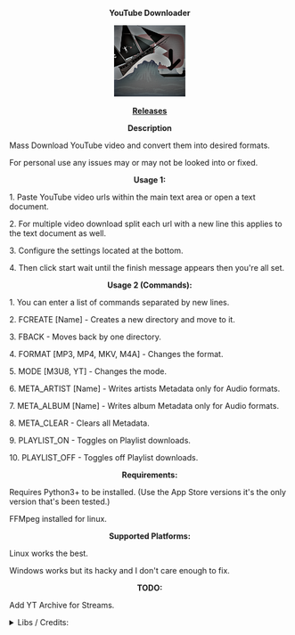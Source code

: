 <p align="center"> <b> YouTube Downloader </b> </p>

<p align="center">
<img src="src/main/resources/Logo.png" width="128"/>
</p>

<p align="center"> <b> <a href="https://github.com/TheReal3rd/YouTubeDownloader/releases"> Releases </a> </b> </p>

<p align="center"> <b> Description </b> </p>
<p> Mass Download YouTube video and convert them into desired formats. </p>
<p> For personal use any issues may or may not be looked into or fixed. </p>

<p align="center"> <b> Usage 1: </b> </p>
<p> 1. Paste YouTube video urls within the main text area or open a text document. </p>
<p> 2. For multiple video download split each url with a new line this applies to the text document as well. </p>
<p> 3. Configure the settings located at the bottom. </p>
<p> 4. Then click start wait until the finish message appears then you're all set. </p>

<p align="center"> <b> Usage 2 (Commands): </b> </p>
<p> 1. You can enter a list of commands separated by new lines. </p>
<p> 2. FCREATE [Name] - Creates a new directory and move to it. </p>
<p> 3. FBACK - Moves back by one directory. </p>
<p> 4. FORMAT [MP3, MP4, MKV, M4A] - Changes the format. </p>
<p> 5. MODE [M3U8, YT] - Changes the mode. </p>
<p> 6. META_ARTIST [Name] - Writes artists Metadata only for Audio formats. </p>
<p> 7. META_ALBUM [Name] - Writes album Metadata only for Audio formats. </p>
<p> 8. META_CLEAR - Clears all Metadata. </p>
<p> 9. PLAYLIST_ON - Toggles on Playlist downloads. </p>
<p> 10. PLAYLIST_OFF - Toggles off Playlist downloads. </p>

<p align="center"> <b> Requirements: </b> </p>
<p> Requires Python3+ to be installed. (Use the App Store versions it's the only version that's been tested.) </p>
<p> FFMpeg installed for linux. </p>

<p align="center"> <b> Supported Platforms: </b> </p>
<p> Linux works the best. </p>
<p> Windows works but its hacky and I don't care enough to fix. </p>

<p align="center"> <b> TODO: </b> </p>
<p> Add YT Archive for Streams. </p>

<details>
<summary> Libs / Credits: </summary>
<p> <a href="https://github.com/sapher/youtubedl-java"> 1.YouTubeDL-Java </a> </p>
<p> <a href="https://projectlombok.org/"> 2.Lombok </a> </p>
<p> <a href="https://github.com/ytdl-org/youtube-dl"> 3.YouTube-dl (Outdated and broken) </a> </p>
<p> <a href="https://github.com/ytdl-patched/youtube-dl"> 4.YouTube-dl-patched </a> </p>
<p> <a href="https://github.com/fvarrui/JavaPackager"> 5.JavaPackager </a> </p>
<p> <a href="https://github.com/BtbN/FFmpeg-Builds"> 6.FFmpeg </a> </p>
</details>
